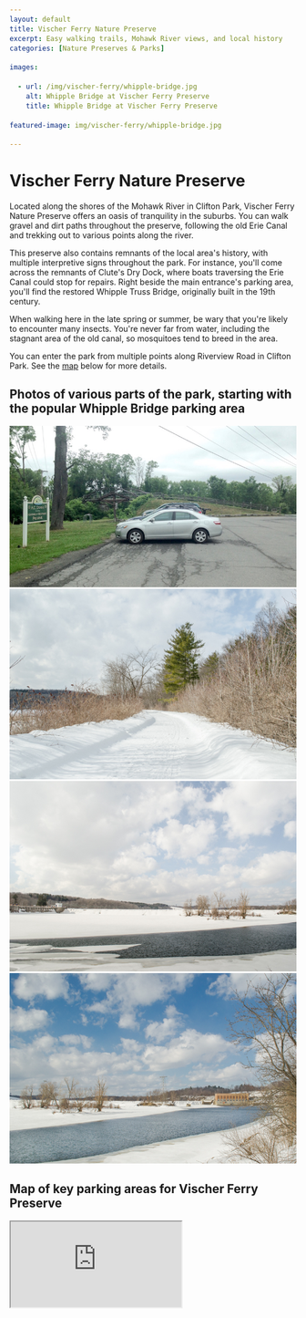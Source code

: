 ```yaml
---
layout: default
title: Vischer Ferry Nature Preserve
excerpt: Easy walking trails, Mohawk River views, and local history
categories: [Nature Preserves & Parks]

images:

  - url: /img/vischer-ferry/whipple-bridge.jpg
    alt: Whipple Bridge at Vischer Ferry Preserve
    title: Whipple Bridge at Vischer Ferry Preserve

featured-image: img/vischer-ferry/whipple-bridge.jpg

---
```


<h1>Vischer Ferry Nature Preserve</h1>

<p>Located along the shores of the Mohawk River in Clifton Park, Vischer Ferry Nature Preserve offers an oasis of tranquility in the suburbs. You can walk gravel and dirt paths throughout the preserve, following the old Erie Canal and trekking out to various points along the river.</p>

<p>This preserve also contains remnants of the local area's history, with multiple interpretive signs throughout the park. For instance, you'll come across the remnants of Clute's Dry Dock, where boats traversing the Erie Canal could stop for repairs. Right beside the main entrance's parking area, you'll find the restored Whipple Truss Bridge, originally built in the 19th century.</p>

<p>When walking here in the late spring or summer, be wary that you're likely to encounter many insects. You're never far from water, including the stagnant area of the old canal, so mosquitoes tend to breed in the area.</p>

<p>You can enter the park from multiple points along Riverview Road in Clifton Park. See the <a href="#map">map</a> below for more details.</p>

<h2>Photos of various parts of the park, starting with the popular Whipple Bridge parking area</h2>

<div class="fotorama" data-nav="thumbs" data-width="100%"
                     data-ratio="800/600"
                     data-min-width="100%"
                     data-max-width="1000"
                     data-min-height="300"
                     data-max-height="100%" >
<img src="/img/vischer-ferry/whipple-bridge.jpg" alt="Whipple Bridge">
<img src="/img/vischer-ferry/vischerferrytrail.jpg" alt="Vischer Ferry Preserve Trail">
<img src="/img/vischer-ferry/frozenmohawkriver.jpg" alt="Lock 7">
<img src="/img/vischer-ferry/hydroelectricplant.jpg" alt="Hydroelectric Plant on Mohawk River">

</div>

<h2 id="map">Map of key parking areas for Vischer Ferry Preserve</h2>

<div class="google-maps"><iframe src="https://www.google.com/maps/d/embed?mid=1T2fMXsRaQ2paDLZYrJjmpt6FmGo" ></iframe></div>

